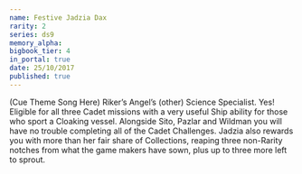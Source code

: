 ```yaml
---
name: Festive Jadzia Dax
rarity: 2
series: ds9
memory_alpha:
bigbook_tier: 4
in_portal: true
date: 25/10/2017
published: true
---
```


(Cue Theme Song Here) Riker’s Angel’s (other) Science Specialist. Yes! Eligible for all three Cadet missions with a very useful Ship ability for those who sport a Cloaking vessel. Alongside Sito, Pazlar and Wildman you will have no trouble completing all of the Cadet Challenges. Jadzia also rewards you with more than her fair share of Collections, reaping three non-Rarity notches from what the game makers have sown, plus up to three more left to sprout.
